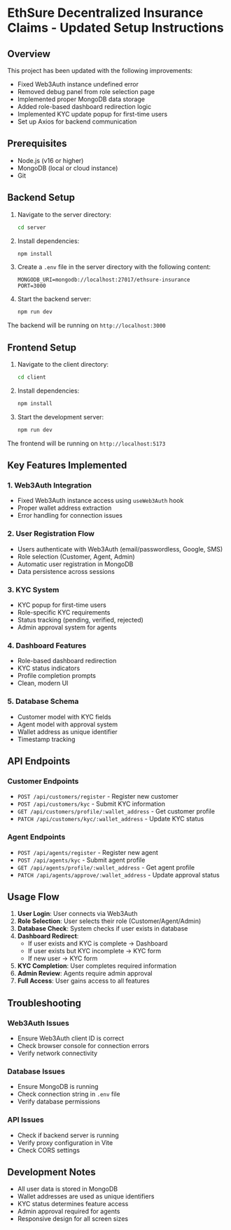 # EthSure Decentralized Insurance Claims - Updated Setup Instructions

## Overview
This project has been updated with the following improvements:
- Fixed Web3Auth instance undefined error
- Removed debug panel from role selection page
- Implemented proper MongoDB data storage
- Added role-based dashboard redirection logic
- Implemented KYC update popup for first-time users
- Set up Axios for backend communication

## Prerequisites
- Node.js (v16 or higher)
- MongoDB (local or cloud instance)
- Git

## Backend Setup

1. Navigate to the server directory:
   ```bash
   cd server
   ```

2. Install dependencies:
   ```bash
   npm install
   ```

3. Create a `.env` file in the server directory with the following content:
   ```
   MONGODB_URI=mongodb://localhost:27017/ethsure-insurance
   PORT=3000
   ```

4. Start the backend server:
   ```bash
   npm run dev
   ```

The backend will be running on `http://localhost:3000`

## Frontend Setup

1. Navigate to the client directory:
   ```bash
   cd client
   ```

2. Install dependencies:
   ```bash
   npm install
   ```

3. Start the development server:
   ```bash
   npm run dev
   ```

The frontend will be running on `http://localhost:5173`

## Key Features Implemented

### 1. Web3Auth Integration
- Fixed Web3Auth instance access using `useWeb3Auth` hook
- Proper wallet address extraction
- Error handling for connection issues

### 2. User Registration Flow
- Users authenticate with Web3Auth (email/passwordless, Google, SMS)
- Role selection (Customer, Agent, Admin)
- Automatic user registration in MongoDB
- Data persistence across sessions

### 3. KYC System
- KYC popup for first-time users
- Role-specific KYC requirements
- Status tracking (pending, verified, rejected)
- Admin approval system for agents

### 4. Dashboard Features
- Role-based dashboard redirection
- KYC status indicators
- Profile completion prompts
- Clean, modern UI

### 5. Database Schema
- Customer model with KYC fields
- Agent model with approval system
- Wallet address as unique identifier
- Timestamp tracking

## API Endpoints

### Customer Endpoints
- `POST /api/customers/register` - Register new customer
- `POST /api/customers/kyc` - Submit KYC information
- `GET /api/customers/profile/:wallet_address` - Get customer profile
- `PATCH /api/customers/kyc/:wallet_address` - Update KYC status

### Agent Endpoints
- `POST /api/agents/register` - Register new agent
- `POST /api/agents/kyc` - Submit agent profile
- `GET /api/agents/profile/:wallet_address` - Get agent profile
- `PATCH /api/agents/approve/:wallet_address` - Update approval status

## Usage Flow

1. **User Login**: User connects via Web3Auth
2. **Role Selection**: User selects their role (Customer/Agent/Admin)
3. **Database Check**: System checks if user exists in database
4. **Dashboard Redirect**: 
   - If user exists and KYC is complete → Dashboard
   - If user exists but KYC incomplete → KYC form
   - If new user → KYC form
5. **KYC Completion**: User completes required information
6. **Admin Review**: Agents require admin approval
7. **Full Access**: User gains access to all features

## Troubleshooting

### Web3Auth Issues
- Ensure Web3Auth client ID is correct
- Check browser console for connection errors
- Verify network connectivity

### Database Issues
- Ensure MongoDB is running
- Check connection string in `.env` file
- Verify database permissions

### API Issues
- Check if backend server is running
- Verify proxy configuration in Vite
- Check CORS settings

## Development Notes

- All user data is stored in MongoDB
- Wallet addresses are used as unique identifiers
- KYC status determines feature access
- Admin approval required for agents
- Responsive design for all screen sizes
